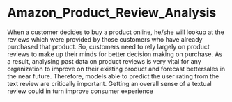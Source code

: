 # Amazon_Product_Review_Analysis
When a customer decides to buy a product online, he/she will lookup at the reviews which were provided by those customers who have already purchased that product. So, customers need to rely largely on product reviews to make up their minds for better decision making on purchase. As a result, analysing past data on product reviews is very vital for any organization to improve on their existing product and forecast bettersales in the near future. Therefore, models able to predict the user rating from the text review are critically important. Getting an overall sense of a textual review could in turn improve consumer experience
